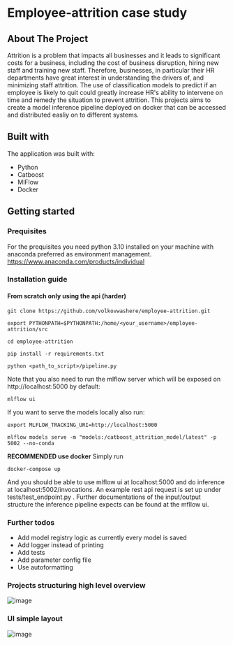 # Employee-attrition case study
<!-- ABOUT THE PROJECT -->
## About The Project
Attrition is a problem that impacts all businesses and it leads to significant costs for a business, including the cost of business disruption, hiring new staff and training new staff. Therefore, businesses, in particular their HR departments have great interest in understanding the drivers of, and minimizing staff attrition. The use of classification models to predict if an employee is likely to quit could greatly increase HR's ability to intervene on time and remedy the situation to prevent attrition. This projects aims to create a model inference pipeline deployed on docker that can be accessed and distributed easliy on to different systems.

## Built with
The application was built with:
- Python
- Catboost
- MlFlow
- Docker

<!-- Getting started -->
## Getting started
### Prequisites
For the prequisites you need python 3.10 installed on your machine with anaconda preferred as environment management.
<br />https://www.anaconda.com/products/individual

### Installation guide
#### From scratch only using the api (harder)
~~~
git clone https://github.com/volkovwashere/employee-attrition.git
~~~
~~~
export PYTHONPATH=$PYTHONPATH:/home/<your_username>/employee-attrition/src
~~~
~~~
cd employee-attrition
~~~
~~~
pip install -r requirements.txt
~~~
~~~
python <path_to_script>/pipeline.py
~~~
Note that you also need to run the mlflow server which will be exposed on http://localhost:5000 by default:
~~~
mlflow ui
~~~
If you want to serve the models locally also run:
~~~
export MLFLOW_TRACKING_URI=http://localhost:5000
~~~
~~~
mlflow models serve -m "models:/catboost_attrition_model/latest" -p 5002 --no-conda
~~~

__RECOMMENDED use docker__
Simply run
~~~
docker-compose up
~~~
And you should be able to use mlflow ui at localhost:5000 and do inference at localhost:5002/invocations. An example rest api request is set up under tests/test_endpoint.py . Further documentations of the input/output structure the inference pipeline expects can be found at the mfllow ui.

### Further todos
- Add model registry logic as currently every model is saved
- Add logger instead of printing
- Add tests
- Add parameter config file
- Use autoformatting


### Projects structuring high level overview
![image](https://github.com/volkovwashere/employee-attrition/assets/57996039/cc8df154-2106-4781-9c02-b816743e001e)

### UI simple layout
![image](https://github.com/volkovwashere/employee-attrition/assets/57996039/9f763001-a86a-47ab-b527-680562886b33)


